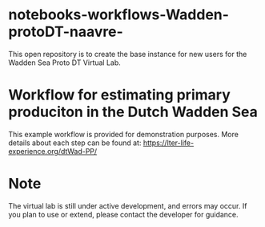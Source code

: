 # notebooks-workflows-Wadden-protoDT-naavre-
This open repository is to create the base instance for new users for the Wadden Sea Proto DT Virtual Lab.

# Workflow for estimating primary produciton in the Dutch Wadden Sea
This example workflow is provided for demonstration purposes. More details about each step can be found at: https://lter-life-experience.org/dtWad-PP/

# Note
The virtual lab is still under active development, and errors may occur. If you plan to use or extend, please contact the developer for guidance.



